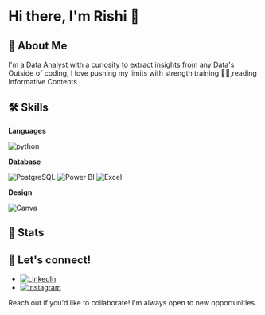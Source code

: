 # Hi there, I'm Rishi 👋

## 🚀 About Me

I'm a Data Analyst with a curiosity to extract insights from any Data's
Outside of coding, I love pushing my limits with strength training 🏋️‍♀️,reading Informative Contents

## 🛠️ Skills

**Languages**

![python](https://img.shields.io/badge/Python-FFD43B?style=for-the-badge&logo=python&logoColor=darkgreen)

**Database**

![PostgreSQL](https://img.shields.io/badge/PostgreSQL-316192?style=for-the-badge&logo=postgresql&logoColor=white)
![Power BI](https://img.shields.io/badge/PowerBI-F2C811?style=for-the-badge&logo=Power%20BI&logoColor=white)
![Excel](https://img.shields.io/badge/Microsoft_Excel-217346?style=for-the-badge&logo=microsoft-excel&logoColor=white)

**Design**

![Canva](https://img.shields.io/badge/Canva-%2300C4CC.svg?&style=for-the-badge&logo=Canva&logoColor=white)

## 📌 Stats

## 🤝 Let's connect!

- [![LinkedIn](https://img.shields.io/badge/LinkedIn-0077B5?style=for-the-badge&logo=linkedin&logoColor=white)](https://www.linkedin.com/in/rishix19)
- [![Instagram](https://img.shields.io/badge/Instagram-E4405F?style=for-the-badge&logo=instagram&logoColor=white)](https://www.instagram.com/rishix_19/)

Reach out if you'd like to collaborate! I'm always open to new opportunities.
